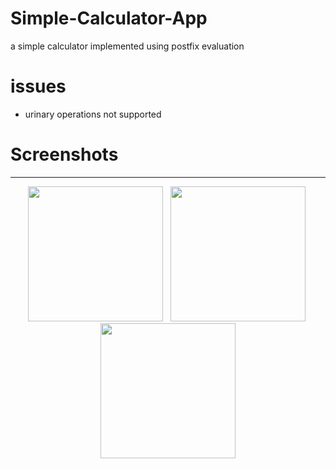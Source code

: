 # Simple-Calculator-App
a simple calculator implemented using postfix evaluation
# issues
- urinary operations not supported
<h1>Screenshots</h1>
<hr>
<p align="center">
<img src = "Screenshots/screen0.jpg" width=216> &nbsp;
<img src = "Screenshots/screen1.jpg" width=216>&nbsp;
<img src = "Screenshots/screen2.jpg" width=216>
	</p>
